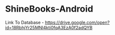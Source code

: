 # ShineBooks-Android


Link To Database - https://drive.google.com/open?id=18RbhjYr25MNl4kti0fqA3EzA0f2adQYB
